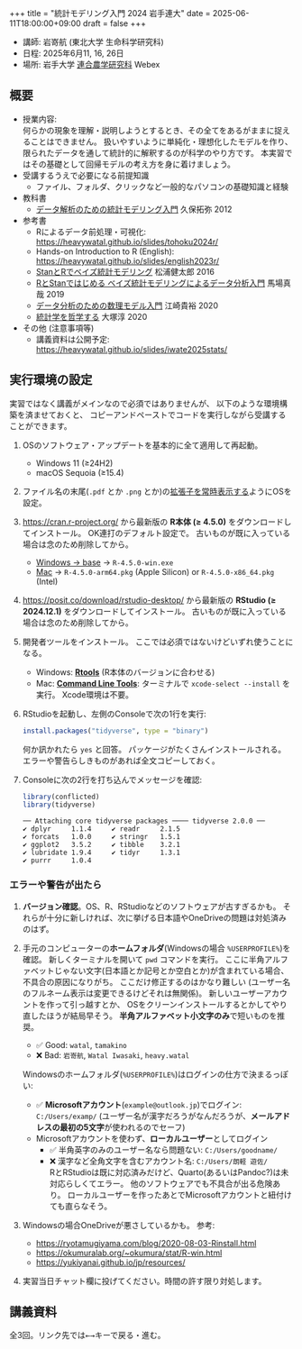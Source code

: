 +++
title = "統計モデリング入門 2024 岩手連大"
date = 2025-06-11T18:00:00+09:00
draft = false
+++

- 講師: 岩嵜航 (東北大学 生命科学研究科)
- 日程: 2025年6月11, 16, 26日
- 場所: 岩手大学 [連合農学研究科](https://ugas.agr.iwate-u.ac.jp/) Webex


## 概要

-   授業内容:\
    何らかの現象を理解・説明しようとするとき、その全てをあるがままに捉えることはできません。
    扱いやすいように単純化・理想化したモデルを作り、限られたデータを通して統計的に解釈するのが科学のやり方です。
    本実習ではその基礎として回帰モデルの考え方を身に着けましょう。
-   受講するうえで必要になる前提知識
    - ファイル、フォルダ、クリックなど一般的なパソコンの基礎知識と経験
-   教科書
    - [データ解析のための統計モデリング入門](https://amzn.to/33suMIZ) 久保拓弥 2012
-   参考書
    - Rによるデータ前処理・可視化: <https://heavywatal.github.io/slides/tohoku2024r/>
    - Hands-on Introduction to R (English): <https://heavywatal.github.io/slides/english2023r/>
    - [StanとRでベイズ統計モデリング](https://amzn.to/3uwx7Pb) 松浦健太郎 2016
    - [RとStanではじめる ベイズ統計モデリングによるデータ分析入門](https://amzn.to/3o1eCzP) 馬場真哉 2019
    - [データ分析のための数理モデル入門](https://amzn.to/3uCxTKo) 江崎貴裕 2020
    - [統計学を哲学する](https://amzn.to/3ty80Kv) 大塚淳 2020
-   その他 (注意事項等)
    - 講義資料は公開予定: <https://heavywatal.github.io/slides/iwate2025stats/>


## 実行環境の設定





実習ではなく講義がメインなので必須ではありませんが、
以下のような環境構築を済ませておくと、
コピーアンドペーストでコードを実行しながら受講することができます。

1.  OSのソフトウェア・アップデートを基本的に全て適用して再起動。
    - <iconify-icon icon="mdi:microsoft"></iconify-icon>
      Windows 11 (≥24H2)
    - <iconify-icon icon="mdi:apple"></iconify-icon>
      macOS Sequoia (≥15.4)
1.  ファイル名の末尾(`.pdf` とか `.png` とか)の[拡張子を常時表示する](https://duckduckgo.com/?q=拡張子+表示)ようにOSを設定。
1.  <https://cran.r-project.org/>
    から最新版の **R本体 (≥ 4.5.0)** をダウンロードしてインストール。
    OK連打のデフォルト設定で。
    古いものが既に入っている場合は念のため削除してから。
    - <iconify-icon icon="mdi:microsoft"></iconify-icon>
      [Windows → base](https://cran.r-project.org/bin/windows/base) → `R-4.5.0-win.exe`
    - <iconify-icon icon="mdi:apple"></iconify-icon>
      [Mac](https://cran.r-project.org/bin/macosx/)
      → `R-4.5.0-arm64.pkg` (Apple Silicon) or `R-4.5.0-x86_64.pkg` (Intel)
1.  <https://posit.co/download/rstudio-desktop/>
    から最新版の **RStudio (≥ 2024.12.1)** をダウンロードしてインストール。
    古いものが既に入っている場合は念のため削除してから。
1.  開発者ツールをインストール。
    ここでは必須ではないけどいずれ使うことになる。
    - <iconify-icon icon="mdi:microsoft"></iconify-icon>
      Windows: [**Rtools**](https://cran.r-project.org/bin/windows/Rtools/)
      (R本体のバージョンに合わせる)
    - <iconify-icon icon="mdi:apple"></iconify-icon>
      Mac: [**Command Line Tools**](https://duckduckgo.com/?q=command+line+tools):
      ターミナルで `xcode-select --install` を実行。
      Xcode環境は不要。
1.  RStudioを起動し、左側のConsoleで次の1行を実行:
    ```r
    install.packages("tidyverse", type = "binary")
    ```
    何か訊かれたら `yes` と回答。
    パッケージがたくさんインストールされる。
    エラーや警告らしきものがあれば全文コピーしておく。
1.  Consoleに次の2行を打ち込んでメッセージを確認:
    ```r
    library(conflicted)
    library(tidyverse)
    ```
    
    ```
    ── Attaching core tidyverse packages ──── tidyverse 2.0.0 ──
    ✔ dplyr     1.1.4     ✔ readr     2.1.5
    ✔ forcats   1.0.0     ✔ stringr   1.5.1
    ✔ ggplot2   3.5.2     ✔ tibble    3.2.1
    ✔ lubridate 1.9.4     ✔ tidyr     1.3.1
    ✔ purrr     1.0.4     
    ```


### エラーや警告が出たら

1.  **バージョン確認**。OS、R、RStudioなどのソフトウェアが古すぎるかも。
    それらが十分に新しければ、次に挙げる日本語やOneDriveの問題は対処済みのはず。
1.  手元のコンピューターの**ホームフォルダ**(Windowsの場合 `%USERPROFILE%`)を確認。
    新しくターミナルを開いて `pwd` コマンドを実行。
    ここに半角アルファベットじゃない文字(日本語とか記号とか空白とか)が含まれている場合、不具合の原因になりがち。
    ここだけ修正するのはかなり難しい
    (ユーザー名のフルネーム表示は変更できるけどそれは無関係)。
    新しいユーザーアカウントを作って引っ越すとか、
    OSをクリーンインストールするとかしてやり直したほうが結局早そう。
    **半角アルファベット小文字のみ**で短いものを推奨。
    - ✅ Good: `watal`, `tamakino`
    - ❌ Bad: `岩嵜航`, `Watal Iwasaki`, `heavy.watal`

    Windowsのホームフォルダ(`%USERPROFILE%`)はログインの仕方で決まるっぽい:
    - ✅ **Microsoftアカウント**(`example@outlook.jp`)でログイン:
      `C:/Users/examp/` (ユーザー名が漢字だろうがなんだろうが、**メールアドレスの最初の5文字**が使われるのでセーフ)
    - Microsoftアカウントを使わず、**ローカルユーザー**としてログイン
      - ✅ 半角英字のみのユーザー名なら問題ない: `C:/Users/goodname/`
      - ❌ 漢字など全角文字を含むアカウント名: `C:/Users/朗軽 遊佐/`\
        RとRStudioは既に対応済みだけど、Quarto(あるいはPandoc?)は未対応らしくてエラー。
        他のソフトウェアでも不具合が出る危険あり。
        ローカルユーザーを作ったあとでMicrosoftアカウントと紐付けても直らなそう。
1.  Windowsの場合OneDriveが悪さしているかも。
    参考:
    - <https://ryotamugiyama.com/blog/2020-08-03-Rinstall.html>
    - <https://okumuralab.org/~okumura/stat/R-win.html>
    - <https://yukiyanai.github.io/jp/resources/>
1.  実習当日チャット欄に投げてください。時間の許す限り対処します。


## 講義資料

全3回。リンク先では<kbd>←</kbd><kbd>→</kbd>キーで戻る・進む。
